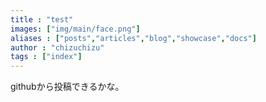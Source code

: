 ```yaml
---
title : "test"
images: ["img/main/face.png"]
aliases : ["posts","articles","blog","showcase","docs"]
author : "chizuchizu"
tags : ["index"]
---
```


githubから投稿できるかな。

